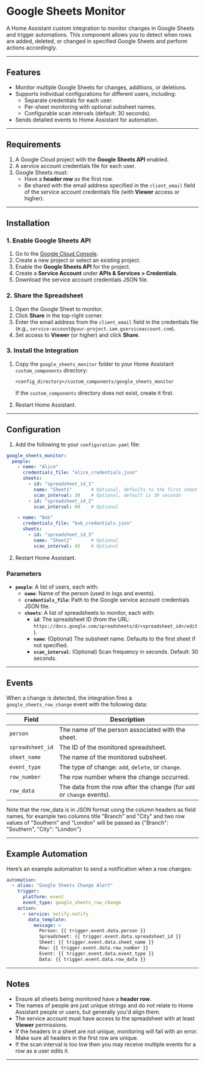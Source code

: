 
# Google Sheets Monitor

A Home Assistant custom integration to monitor changes in Google Sheets and trigger automations. This component allows you to detect when rows are added, deleted, or changed in specified Google Sheets and perform actions accordingly.

---

## Features

- Monitor multiple Google Sheets for changes, additions, or deletions.
- Supports individual configurations for different users, including:
  - Separate credentials for each user.
  - Per-sheet monitoring with optional subsheet names.
  - Configurable scan intervals (default: 30 seconds).
- Sends detailed events to Home Assistant for automation.

---

## Requirements

1. A Google Cloud project with the **Google Sheets API** enabled.
2. A service account credentials file for each user.
3. Google Sheets must:
   - Have a **header row** as the first row.
   - Be shared with the email address specified in the `client_email` field of the service account credentials file (with **Viewer** access or higher).

---

## Installation

### 1. Enable Google Sheets API
1. Go to the [Google Cloud Console](https://console.cloud.google.com/).
2. Create a new project or select an existing project.
3. Enable the **Google Sheets API** for the project.
4. Create a **Service Account** under **APIs & Services > Credentials**.
5. Download the service account credentials JSON file.

### 2. Share the Spreadsheet
1. Open the Google Sheet to monitor.
2. Click **Share** in the top-right corner.
3. Enter the email address from the `client_email` field in the credentials file (e.g., `service-account@your-project.iam.gserviceaccount.com`).
4. Set access to **Viewer** (or higher) and click **Share**.

### 3. Install the Integration
1. Copy the `google_sheets_monitor` folder to your Home Assistant `custom_components` directory:
   ```
   <config_directory>/custom_components/google_sheets_monitor
   ```
   If the `custom_components` directory does not exist, create it first.

2. Restart Home Assistant.

---

## Configuration

1. Add the following to your `configuration.yaml` file:

```yaml
google_sheets_monitor:
  people:
    - name: "Alice"
      credentials_file: "alice_credentials.json"
      sheets:
        - id: "spreadsheet_id_1"
          name: "Sheet1"       # Optional, defaults to the first sheet
          scan_interval: 30    # Optional, default is 30 seconds
        - id: "spreadsheet_id_2"
          scan_interval: 60    # Optional

    - name: "Bob"
      credentials_file: "bob_credentials.json"
      sheets:
        - id: "spreadsheet_id_3"
          name: "Sheet2"       # Optional
          scan_interval: 45    # Optional
```

2. Restart Home Assistant.

### Parameters

- **`people`**: A list of users, each with:
  - **`name`**: Name of the person (used in logs and events).
  - **`credentials_file`**: Path to the Google service account credentials JSON file.
  - **`sheets`**: A list of spreadsheets to monitor, each with:
    - **`id`**: The spreadsheet ID (from the URL: `https://docs.google.com/spreadsheets/d/<spreadsheet_id>/edit`).
    - **`name`**: (Optional) The subsheet name. Defaults to the first sheet if not specified.
    - **`scan_interval`**: (Optional) Scan frequency in seconds. Default: 30 seconds.

---

## Events

When a change is detected, the integration fires a `google_sheets_row_change` event with the following data:

| Field               | Description                                                                 |
|---------------------|-----------------------------------------------------------------------------|
| `person`            | The name of the person associated with the sheet.                         |
| `spreadsheet_id`    | The ID of the monitored spreadsheet.                                       |
| `sheet_name`        | The name of the monitored subsheet.                                        |
| `event_type`        | The type of change: `add`, `delete`, or `change`.                         |
| `row_number`        | The row number where the change occurred.                                 |
| `row_data`          | The data from the row after the change (for `add` or `change` events).    |

Note that the row_data is in JSON format using the column headers as field names, for example two columns title "Branch" and "City" and two row values of "Southern" and "London" will be passed as {"Branch": "Southern", "City": "London"}

---

## Example Automation

Here’s an example automation to send a notification when a row changes:

```yaml
automation:
  - alias: "Google Sheets Change Alert"
    trigger:
      platform: event
      event_type: google_sheets_row_change
    action:
      - service: notify.notify
        data_template:
          message: >
            Person: {{ trigger.event.data.person }}
            Spreadsheet: {{ trigger.event.data.spreadsheet_id }}
            Sheet: {{ trigger.event.data.sheet_name }}
            Row: {{ trigger.event.data.row_number }}
            Event: {{ trigger.event.data.event_type }}
            Data: {{ trigger.event.data.row_data }}
```

---

## Notes

- Ensure all sheets being monitored have a **header row**.
- The names of people are just unique strings and do not relate to Home Assistant people or users, but generally you'd align them.
- The service account must have access to the spreadsheet with at least **Viewer** permissions.
- If the headers in a sheet are not unique, monitoring will fail with an error. Make sure all headers in the first row are unique.
- If the scan interval is too low then you may receive multiple events for a row as a user edits it.

---


